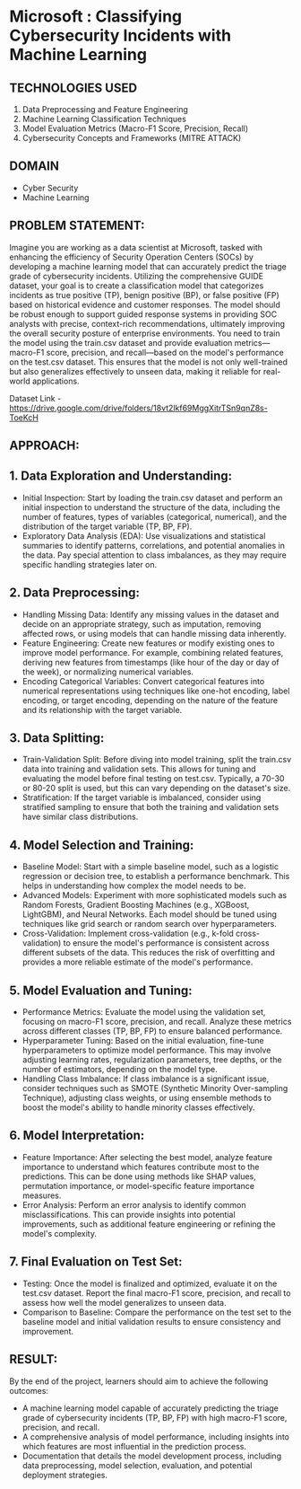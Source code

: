 # Microsoft : Classifying Cybersecurity Incidents with Machine Learning
## TECHNOLOGIES USED
1. Data Preprocessing and Feature Engineering
2. Machine Learning Classification Techniques
3. Model Evaluation Metrics (Macro-F1 Score, Precision, Recall)
4. Cybersecurity Concepts and Frameworks (MITRE ATTACK)

## DOMAIN
* Cyber Security
* Machine Learning
  
## PROBLEM STATEMENT:
Imagine you are working as a data scientist at Microsoft, tasked with enhancing the efficiency of Security Operation Centers (SOCs) by developing a machine learning model that can accurately predict the triage grade of cybersecurity incidents. Utilizing the comprehensive GUIDE dataset, your goal is to create a classification model that categorizes incidents as true positive (TP), benign positive (BP), or false positive (FP) based on historical evidence and customer responses. The model should be robust enough to support guided response systems in providing SOC analysts with precise, context-rich recommendations, ultimately improving the overall security posture of enterprise environments.
You need to train the model using the train.csv dataset and provide evaluation metrics—macro-F1 score, precision, and recall—based on the model's performance on the test.csv dataset. This ensures that the model is not only well-trained but also generalizes effectively to unseen data, making it reliable for real-world applications.

Dataset Link - https://drive.google.com/drive/folders/18vt2lkf69MggXitrTSn9qnZ8s-ToeKcH

## APPROACH:
## 1. Data Exploration and Understanding:
* Initial Inspection: Start by loading the train.csv dataset and perform an initial inspection to understand the structure of the data, including the number of features, types of variables (categorical, numerical), and the distribution of the target variable (TP, BP, FP).
* Exploratory Data Analysis (EDA): Use visualizations and statistical summaries to identify patterns, correlations, and potential anomalies in the data. Pay special attention to class imbalances, as they may require specific handling strategies later on.
## 2. Data Preprocessing:
* Handling Missing Data: Identify any missing values in the dataset and decide on an appropriate strategy, such as imputation, removing affected rows, or using models that can handle missing data inherently.
* Feature Engineering: Create new features or modify existing ones to improve model performance. For example, combining related features, deriving new features from timestamps (like hour of the day or day of the week), or normalizing numerical variables.
* Encoding Categorical Variables: Convert categorical features into numerical representations using techniques like one-hot encoding, label encoding, or target encoding, depending on the nature of the feature and its relationship with the target variable.
## 3. Data Splitting:
* Train-Validation Split: Before diving into model training, split the train.csv data into training and validation sets. This allows for tuning and evaluating the model before final testing on test.csv. Typically, a 70-30 or 80-20 split is used, but this can vary depending on the dataset's size.
* Stratification: If the target variable is imbalanced, consider using stratified sampling to ensure that both the training and validation sets have similar class distributions.
## 4. Model Selection and Training:
* Baseline Model: Start with a simple baseline model, such as a logistic regression or decision tree, to establish a performance benchmark. This helps in understanding how complex the model needs to be.
* Advanced Models: Experiment with more sophisticated models such as Random Forests, Gradient Boosting Machines (e.g., XGBoost, LightGBM), and Neural Networks. Each model should be tuned using techniques like grid search or random search over hyperparameters.
* Cross-Validation: Implement cross-validation (e.g., k-fold cross-validation) to ensure the model's performance is consistent across different subsets of the data. This reduces the risk of overfitting and provides a more reliable estimate of the model's performance.
## 5. Model Evaluation and Tuning:
* Performance Metrics: Evaluate the model using the validation set, focusing on macro-F1 score, precision, and recall. Analyze these metrics across different classes (TP, BP, FP) to ensure balanced performance.
* Hyperparameter Tuning: Based on the initial evaluation, fine-tune hyperparameters to optimize model performance. This may involve adjusting learning rates, regularization parameters, tree depths, or the number of estimators, depending on the model type.
* Handling Class Imbalance: If class imbalance is a significant issue, consider techniques such as SMOTE (Synthetic Minority Over-sampling Technique), adjusting class weights, or using ensemble methods to boost the model's ability to handle minority classes effectively.
## 6. Model Interpretation:
* Feature Importance: After selecting the best model, analyze feature importance to understand which features contribute most to the predictions. This can be done using methods like SHAP values, permutation importance, or model-specific feature importance measures.
* Error Analysis: Perform an error analysis to identify common misclassifications. This can provide insights into potential improvements, such as additional feature engineering or refining the model's complexity.
## 7. Final Evaluation on Test Set:
* Testing: Once the model is finalized and optimized, evaluate it on the test.csv dataset. Report the final macro-F1 score, precision, and recall to assess how well the model generalizes to unseen data.
* Comparison to Baseline: Compare the performance on the test set to the baseline model and initial validation results to ensure consistency and improvement.

## RESULT: 
By the end of the project, learners should aim to achieve the following outcomes:
* A machine learning model capable of accurately predicting the triage grade of cybersecurity incidents (TP, BP, FP) with high macro-F1 score, precision, and recall.
* A comprehensive analysis of model performance, including insights into which features are most influential in the prediction process.
* Documentation that details the model development process, including data preprocessing, model selection, evaluation, and potential deployment strategies.

